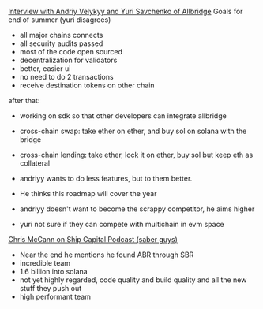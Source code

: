 [Interview with Andriy Velykyy and Yuri Savchenko of Allbridge](https://www.youtube.com/watch?v=G_kSvs8TJPM&t=2439s)
Goals for end of summer (yuri disagrees)
- all major chains connects
- all security audits passed
- most of the code open sourced
- decentralization for validators
- better, easier ui
- no need to do 2 transactions
- receive destination tokens on other chain

after that:
- working on sdk so that other developers can integrate allbridge
- cross-chain swap: take ether on ether, and buy sol on solana with the bridge
- cross-chain lending: take ether, lock it on ether, buy sol but keep eth as collateral

- andriyy wants to do less features, but to them better.
- He thinks this roadmap will cover the year
- andriyy doesn't want to become the scrappy competitor, he aims higher

- yuri not sure if they can compete with multichain in evm space


[Chris McCann on Ship Capital Podcast (saber guys)](https://twitter.com/DylanMacalinao/status/1485748688110555136?s=20)
- Near the end he mentions he found ABR through SBR
- incredible team
- 1.6 billion into solana
- not yet highly regarded, code quality and build quality and all the new stuff they push out
- high performant team
